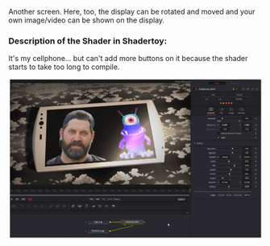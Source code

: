 Another screen. Here, too, the display can be rotated and moved and your own image/video can be shown on the display.

### Description of the Shader in Shadertoy:
It's my cellphone... but can't add more buttons on it because the shader starts to take too long to compile.

[![Thumbnail](Cellphone_screenshot.png)](Cellphone.fuse)

